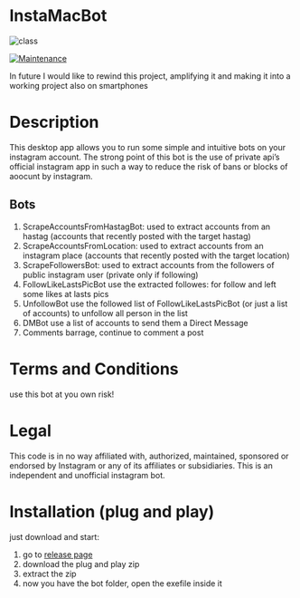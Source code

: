 # InstaMacBot 
![class](https://github.com/MaccariniLuca/InstaMacBot/blob/main/resources/logo.ico)

[![Maintenance](https://img.shields.io/badge/Maintained-no-red.svg)](https://GitHub.com/Naereen/StrapDown.js/graphs/commit-activity)

In future I would like to rewind this project, amplifying it and making it into a working project also on smartphones

# Description
This desktop app allows you to run some simple and intuitive bots on your instagram account.
The strong point of this bot is the use of private api’s official instagram app in such a way to reduce the risk of bans or blocks of aoocunt by instagram.

## Bots
1) ScrapeAccountsFromHastagBot: used to extract accounts from an hastag (accounts that recently posted with the target hastag) 
2) ScrapeAccountsFromLocation: used to extract accounts from an instagram place (accounts that recently posted with the target location)   
3) ScrapeFollowersBot: used to extract accounts from the followers of public instagram user (private only if following)
4) FollowLikeLastsPicBot use the extracted followes: for follow and left some likes at lasts pics   
5) UnfollowBot use the followed list of FollowLikeLastsPicBot (or just a list of accounts) to unfollow all person in the list   
6) DMBot use a list of accounts to send them a Direct Message
7) Comments barrage, continue to comment a post

# Terms and Conditions
 use this bot at you own risk!
# Legal
This code is in no way affiliated with, authorized, maintained, sponsored or endorsed by Instagram or any of its affiliates or subsidiaries. This is an independent and unofficial instagram bot.
 
# Installation (plug and play)
just download and start:
1) go to [release page](https://github.com/MaccariniLuca/InstaMacBot/releases)
2) download the plug and play zip
3) extract the zip
4) now you have the bot folder, open the exefile inside it
